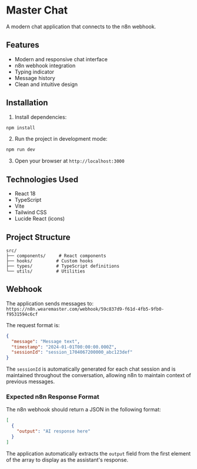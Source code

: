 # Master Chat

A modern chat application that connects to the n8n webhook.

## Features

- Modern and responsive chat interface
- n8n webhook integration
- Typing indicator
- Message history
- Clean and intuitive design

## Installation

1. Install dependencies:

```bash
npm install
```

2. Run the project in development mode:

```bash
npm run dev
```

3. Open your browser at `http://localhost:3000`

## Technologies Used

- React 18
- TypeScript
- Vite
- Tailwind CSS
- Lucide React (icons)

## Project Structure

```
src/
├── components/     # React components
├── hooks/         # Custom hooks
├── types/         # TypeScript definitions
└── utils/         # Utilities
```

## Webhook

The application sends messages to:
`https://n8n.wearemaster.com/webhook/59c837d9-f61d-4fb5-9fb0-f9531594c6cf`

The request format is:

```json
{
  "message": "Message text",
  "timestamp": "2024-01-01T00:00:00.000Z",
  "sessionId": "session_1704067200000_abc123def"
}
```

The `sessionId` is automatically generated for each chat session and is maintained throughout the conversation, allowing n8n to maintain context of previous messages.

### Expected n8n Response Format

The n8n webhook should return a JSON in the following format:

```json
[
  {
    "output": "AI response here"
  }
]
```

The application automatically extracts the `output` field from the first element of the array to display as the assistant's response.
